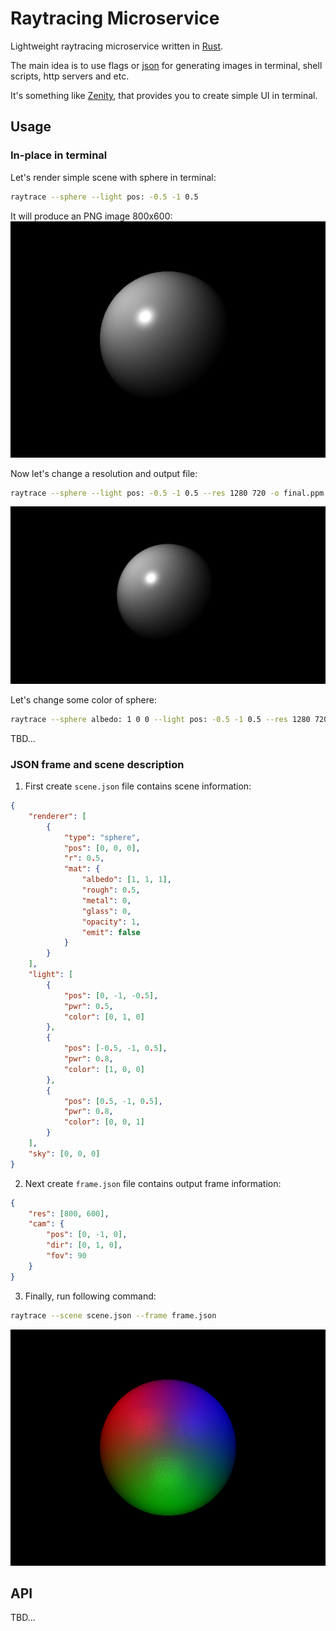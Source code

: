 # Raytracing Microservice

Lightweight raytracing microservice written in [Rust](https://www.rust-lang.org/).

The main idea is to use flags or [json](https://www.json.org/json-en.html) for generating images in terminal, shell scripts, http servers and etc.

It's something like [Zenity](https://github.com/GNOME/zenity), that provides you to create simple UI in terminal.

## Usage
### In-place in terminal
Let's render simple scene with sphere in terminal:
```bash
raytrace --sphere --light pos: -0.5 -1 0.5
```

It will produce an PNG image 800x600:
![image](doc/out0.png)

Now let's change a resolution and output file:
```bash
raytrace --sphere --light pos: -0.5 -1 0.5 --res 1280 720 -o final.ppm
```

![image](doc/out1.png)

Let's change some color of sphere:
```bash
raytrace --sphere albedo: 1 0 0 --light pos: -0.5 -1 0.5 --res 1280 720 -o final.ppm
```

TBD...

### JSON frame and scene description
1. First create `scene.json` file contains scene information:
```json
{
    "renderer": [
        {
            "type": "sphere",
            "pos": [0, 0, 0],
            "r": 0.5,
            "mat": {
                "albedo": [1, 1, 1],
                "rough": 0.5,
                "metal": 0,
                "glass": 0,
                "opacity": 1,
                "emit": false
            }
        }
    ],
    "light": [
        {
            "pos": [0, -1, -0.5],
            "pwr": 0.5,
            "color": [0, 1, 0]
        },
        {
            "pos": [-0.5, -1, 0.5],
            "pwr": 0.8,
            "color": [1, 0, 0]
        },
        {
            "pos": [0.5, -1, 0.5],
            "pwr": 0.8,
            "color": [0, 0, 1]
        }
    ],
    "sky": [0, 0, 0]
}
```

2. Next create `frame.json` file contains output frame information:
```json
{
    "res": [800, 600],
    "cam": {
        "pos": [0, -1, 0],
        "dir": [0, 1, 0],
        "fov": 90
    }
}
```

3. Finally, run following command:

```bash
raytrace --scene scene.json --frame frame.json
```

![image](doc/out2.png)

## API
TBD...
